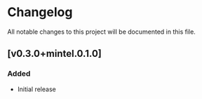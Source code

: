 # Changelog
All notable changes to this project will be documented in this file.

## [v0.3.0+mintel.0.1.0]
### Added
- Initial release
